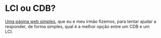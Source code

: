 # LCI ou CDB?

[Uma página web simples](https://elissonmichael.github.io/krishynan/), que eu e meu irmão fizemos, para tentar ajudar a responder, de forma simples, qual é a melhor opção entre um CDB e um LCI.
